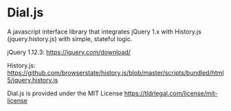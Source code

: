 # Dial.js
A javascript interface library that integrates jQuery 1.x with History.js (jquery.history.js) with simple, stateful logic.

jQuery 1.12.3: https://jquery.com/download/


History.js: https://github.com/browserstate/history.js/blob/master/scripts/bundled/html5/jquery.history.js


Dial.js is provided under the MIT License
https://tldrlegal.com/license/mit-license
